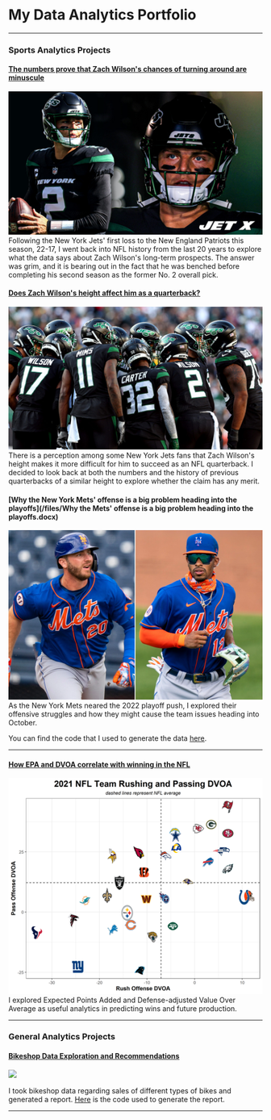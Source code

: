 # My Data Analytics Portfolio

---

### Sports Analytics Projects

#### [The numbers prove that Zach Wilson's chances of turning around are minuscule](https://jetsxfactor.com/2022/10/31/ny-jets-concern-qb-position/)
<img src="/images/Zach Wilson.jpg"/>
Following the New York Jets' first loss to the New England Patriots this season, 22-17, I went back into NFL history from the last 20 years to explore what the data says about Zach Wilson's long-term prospects. The answer was grim, and it is bearing out in the fact that he was benched before completing his second season as the former No. 2 overall pick.

#### [Does Zach Wilson's height affect him as a quarterback?](https://jetsxfactor.com/2022/11/03/zach-wilson-height-struggles/)
<img src="/images/Zach Wilson height.jpg"/>
There is a perception among some New York Jets fans that Zach Wilson's height makes it more difficult for him to succeed as an NFL quarterback. I decided to look back at both the numbers and the history of previous quarterbacks of a similar height to explore whether the claim has any merit.

#### [Why the New York Mets' offense is a big problem heading into the playoffs](/files/Why the Mets' offense is a big problem heading into the playoffs.docx)
<img src="images/Mets-Pete-Alonso-Francisco-Lindor.jpg"/>
As the New York Mets neared the 2022 playoff push, I explored their offensive struggles and how they might cause the team issues heading into October.<br>

You can find the code that I used to generate the data [here](/files/mets_2022_runs_scored.R).

---
#### [How EPA and DVOA correlate with winning in the NFL](/files/pass_rush_rankings_epa.R)
<img src="images/dvoa_2021_rush_pass.png"/>
I explored Expected Points Added and Defense-adjusted Value Over Average as useful analytics in predicting wins and future production.

---

### General Analytics Projects

#### [Bikeshop Data Exploration and Recommendations](/files/03_sales_report.pdf)
<img src="bikes.jpg"/>

I took bikeshop data regarding sales of different types of bikes and generated a report. [Here](/files/03_sales_report.Rmd) is the code used to generate the report.

---
